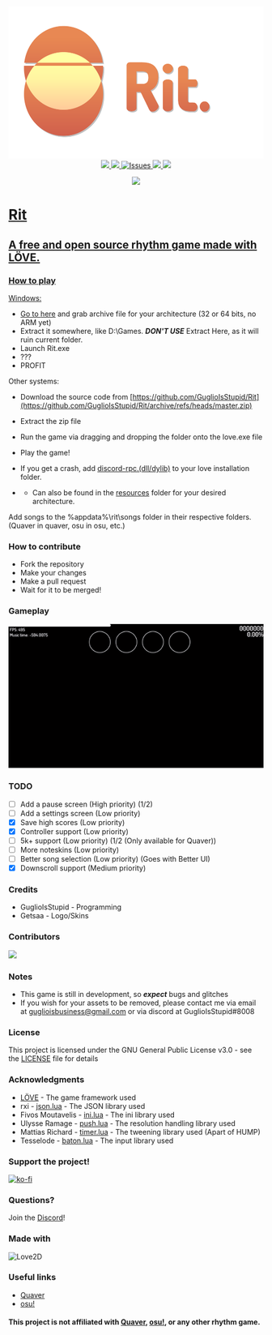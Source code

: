 <p align="center">
    <img src ="docs/logo.png" height=300><br>
    <a href="https://github.com/GuglioIsStupid/Rit/blob/master/LICENSE"><img src="https://img.shields.io/github/license/GuglioIsStupid/Rit?style=flat-square" height=25>
    <a href="https://discord.gg/ehY5gMMPW8"><img src="https://img.shields.io/discord/933976593137803276?style=flat-square" height=25>
    <a href="https://github.com/GuglioIsStupid/Rit/issues"><img src="https://img.shields.io/github/issues/GuglioIsStupid/Rit?style=flat-square" alt="Issues" height=25>
    <a href="#"> <!--To fix our click title to relocate thing-->
    <img src="https://forthebadge.com/images/badges/made-with-crayons.svg" height=25>
    <img src="https://forthebadge.com/images/badges/0-percent-optimized.svg" height=25>
</p>
<p align="center">
    <img src="https://forthebadge.com/images/badges/works-on-my-machine.svg" height=30>
</p>

# Rit
## A free and open source rhythm game made with LÖVE.

### How to play
Windows:
- Go to [here](https://nightly.link/GuglioIsStupid/Rit/workflows/windows-build.yaml/master) and grab archive file for your architecture (32 or 64 bits, no ARM yet)
- Extract it somewhere, like D:\Games. ***DON'T USE*** Extract Here, as it will ruin current folder.
- Launch Rit.exe
- ???
- PROFIT

Other systems:
- Download the source code from [https://github.com/GuglioIsStupid/Rit](https://github.com/GuglioIsStupid/Rit/archive/refs/heads/master.zip)
- Extract the zip file
- Run the game via dragging and dropping the folder onto the love.exe file
- Play the game!

- If you get a crash, add [discord-rpc.(dll/dylib)](https://github.com/discord/discord-rpc/releases/tag/v3.4.0) to your love installation folder.
- - Can also be found in the [resources](/resources) folder for your desired architecture.

Add songs to the %appdata%\rit\songs folder in their respective folders. (Quaver in quaver, osu in osu, etc.)
  
### How to contribute
- Fork the repository
- Make your changes
- Make a pull request
- Wait for it to be merged!

### Gameplay
![Rit V0.0.1-beta](docs/playing.gif)

### TODO
- [ ] Add a pause screen (High priority) (1/2)
- [ ] Add a settings screen (Low priority)
- [x] Save high scores (Low priority)
- [x] Controller support (Low priority)
- [ ] 5k+ support (Low priority) (1/2 (Only available for Quaver))
- [ ] More noteskins (Low priority)
- [ ] Better song selection (Low priority) (Goes with Better UI)
- [x] Downscroll support (Medium priority)

### Credits
- GuglioIsStupid - Programming
- Getsaa - Logo/Skins

### Contributors
<a href="https://github.com/GuglioIsStupid/Rit/graphs/contributors">
  <img src="https://contrib.rocks/image?repo=GuglioIsStupid/Rit" />
</a>

### Notes
- This game is still in development, so ***expect*** bugs and glitches
- If you wish for your assets to be removed, please contact me via email at [guglioisbusiness@gmail.com](mailto:guglioisbusiness@gmail.com) or via discord at GuglioIsStupid#8008

### License
This project is licensed under the GNU General Public License v3.0 - see the [LICENSE](/LICENSE) file for details

### Acknowledgments
- [LÖVE](https://love2d.org/) - The game framework used
- rxi - [json.lua](/love/lib/json.lua) - The JSON library used
- Fivos Moutavelis - [ini.lua](/love/lib/ini.lua) - The ini library used
- Ulysse Ramage - [push.lua](/love/lib/push.lua) - The resolution handling library used
- Mattias Richard - [timer.lua](/love/lib/timer.lua) - The tweening library used (Apart of HUMP)
- Tesselode - [baton.lua](/love/lib/baton.lua) - The input library used

### Support the project!
[![ko-fi](https://ko-fi.com/img/githubbutton_sm.svg)](https://ko-fi.com/A0A8GRXMX)

### Questions?
Join the [Discord](https://discord.gg/ehY5gMMPW8)!

### Made with
<img src="https://www.libretro.com/wp-content/uploads/2017/12/love2dlogo.png" height=50 alt="Love2D">

### Useful links
- [Quaver](https://quavergame.com/)
- [osu!](https://osu.ppy.sh/home)


#### This project is not affiliated with [Quaver](https://quavergame.com), [osu!](https://osu.ppy.sh/home), or any other rhythm game.
